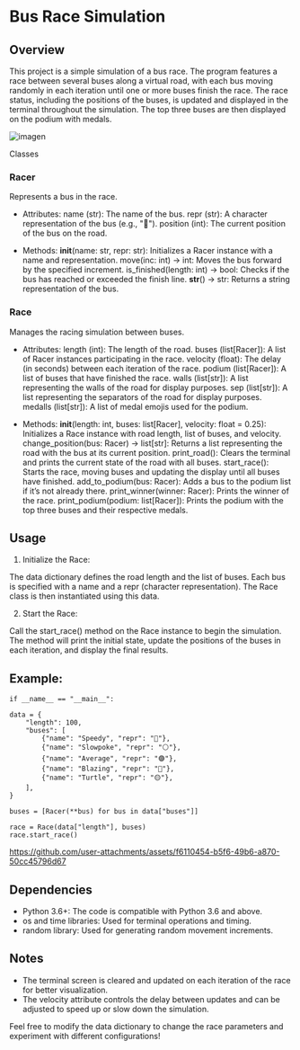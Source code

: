# Bus Race Simulation
## Overview
This project is a simple simulation of a bus race. The program features a race between several buses along a virtual road, with each bus moving randomly in each iteration until one or more buses finish the race. The race status, including the positions of the buses, is updated and displayed in the terminal throughout the simulation. The top three buses are then displayed on the podium with medals.

![imagen](https://github.com/user-attachments/assets/0d6aab6a-3e4c-4d97-8e19-bae72810469c)

Classes
### Racer

Represents a bus in the race.

- Attributes:
    name (str): The name of the bus.
    repr (str): A character representation of the bus (e.g., "🔵").
    position (int): The current position of the bus on the road.

- Methods:
    __init__(name: str, repr: str): Initializes a Racer instance with a name and representation.
    move(inc: int) -> int: Moves the bus forward by the specified increment.
    is_finished(length: int) -> bool: Checks if the bus has reached or exceeded the finish line.
    __str__() -> str: Returns a string representation of the bus.

### Race

Manages the racing simulation between buses.

- Attributes:
    length (int): The length of the road.
    buses (list[Racer]): A list of Racer instances participating in the race.
    velocity (float): The delay (in seconds) between each iteration of the race.
    podium (list[Racer]): A list of buses that have finished the race.
    walls (list[str]): A list representing the walls of the road for display purposes.
    sep (list[str]): A list representing the separators of the road for display purposes.
    medalls (list[str]): A list of medal emojis used for the podium.

- Methods:
    __init__(length: int, buses: list[Racer], velocity: float = 0.25): Initializes a Race instance with road length, list of buses, and velocity.
    change_position(bus: Racer) -> list[str]: Returns a list representing the road with the bus at its current position.
    print_road(): Clears the terminal and prints the current state of the road with all buses.
    start_race(): Starts the race, moving buses and updating the display until all buses have finished.
    add_to_podium(bus: Racer): Adds a bus to the podium list if it’s not already there.
    print_winner(winner: Racer): Prints the winner of the race.
    print_podium(podium: list[Racer]): Prints the podium with the top three buses and their respective medals.

## Usage

1. Initialize the Race:

The data dictionary defines the road length and the list of buses. Each bus is specified with a name and a repr (character representation). The Race class is then instantiated using this data.

2. Start the Race:

Call the start_race() method on the Race instance to begin the simulation. The method will print the initial state, update the positions of the buses in each iteration, and display the final results.

## Example:

    if __name__ == "__main__":

    data = {
        "length": 100,
        "buses": [
            {"name": "Speedy", "repr": "🔵"},
            {"name": "Slowpoke", "repr": "⚪"},
            {"name": "Average", "repr": "🟣"},
            {"name": "Blazing", "repr": "🔴"},
            {"name": "Turtle", "repr": "🟡"},
        ],
    }

    buses = [Racer(**bus) for bus in data["buses"]]

    race = Race(data["length"], buses)
    race.start_race()

https://github.com/user-attachments/assets/f6110454-b5f6-49b6-a870-50cc45796d67



## Dependencies

- Python 3.6+: The code is compatible with Python 3.6 and above.
- os and time libraries: Used for terminal operations and timing.
- random library: Used for generating random movement increments.

## Notes
- The terminal screen is cleared and updated on each iteration of the race for better visualization.
- The velocity attribute controls the delay between updates and can be adjusted to speed up or slow down the simulation.

Feel free to modify the data dictionary to change the race parameters and experiment with different configurations!
